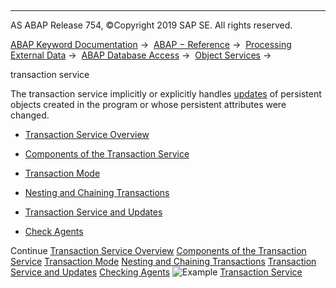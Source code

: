   

* * *

AS ABAP Release 754, ©Copyright 2019 SAP SE. All rights reserved.

[ABAP Keyword Documentation](javascript:call_link\('abenabap.htm'\)) →  [ABAP − Reference](javascript:call_link\('abenabap_reference.htm'\)) →  [Processing External Data](javascript:call_link\('abenabap_language_external_data.htm'\)) →  [ABAP Database Access](javascript:call_link\('abenabap_sql.htm'\)) →  [Object Services](javascript:call_link\('abenabap_object_services.htm'\)) → 

transaction service

The transaction service implicitly or explicitly handles [updates](javascript:call_link\('abenupdate_glosry.htm'\) "Glossary Entry") of persistent objects created in the program or whose persistent attributes were changed.

-   [Transaction Service Overview](javascript:call_link\('abenos_transaction_terms.htm'\))

-   [Components of the Transaction Service](javascript:call_link\('abenos_transaction_comps.htm'\))

-   [Transaction Mode](javascript:call_link\('abenos_transaction_mode.htm'\))

-   [Nesting and Chaining Transactions](javascript:call_link\('abenos_transaction_nesting.htm'\))

-   [Transaction Service and Updates](javascript:call_link\('abenos_transaction_luw.htm'\))

-   [Check Agents](javascript:call_link\('abenos_transaction_check.htm'\))

Continue
[Transaction Service Overview](javascript:call_link\('abenos_transaction_terms.htm'\))
[Components of the Transaction Service](javascript:call_link\('abenos_transaction_comps.htm'\))
[Transaction Mode](javascript:call_link\('abenos_transaction_mode.htm'\))
[Nesting and Chaining Transactions](javascript:call_link\('abenos_transaction_nesting.htm'\))
[Transaction Service and Updates](javascript:call_link\('abenos_transaction_luw.htm'\))
[Checking Agents](javascript:call_link\('abenos_transaction_check.htm'\))
![Example](exa.gif "Example") [Transaction Service](javascript:call_link\('abenos_transaction_abexa.htm'\))